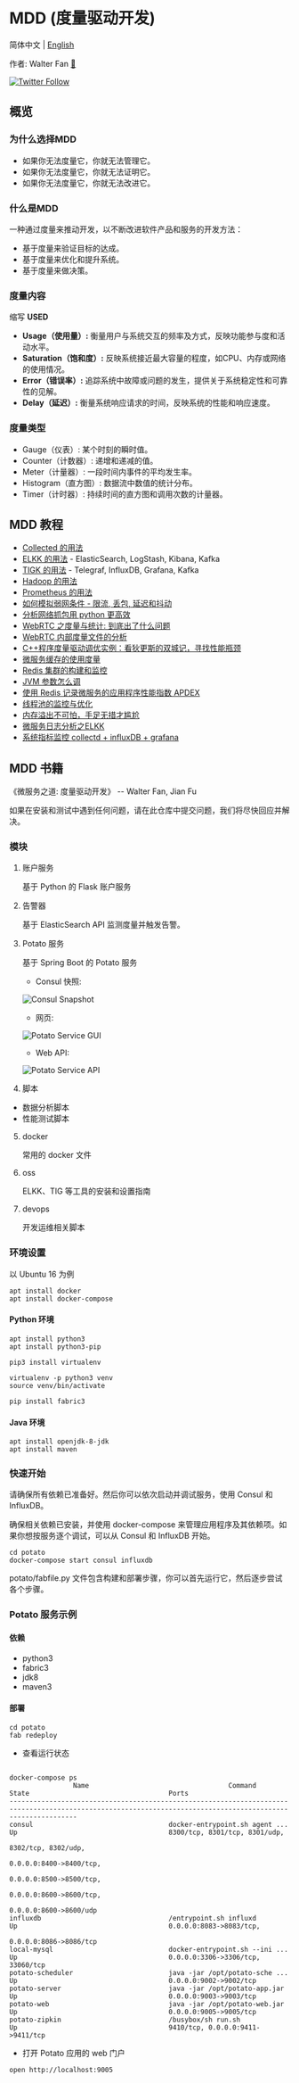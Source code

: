 # MDD (度量驱动开发)

简体中文 | [English](REAME.md)

作者: Walter Fan [🤵](https://www.fanyamin.com)

[![Twitter Follow](https://img.shields.io/twitter/follow/walterfan?style=social)](https://twitter.com/walterfan)


## 概览
### 为什么选择MDD

* 如果你无法度量它，你就无法管理它。
* 如果你无法度量它，你就无法证明它。
* 如果你无法度量它，你就无法改进它。

### 什么是MDD

一种通过度量来推动开发，以不断改进软件产品和服务的开发方法：

* 基于度量来验证目标的达成。
* 基于度量来优化和提升系统。
* 基于度量来做决策。

### 度量内容

缩写 **USED**

- **Usage（使用量）:** 衡量用户与系统交互的频率及方式，反映功能参与度和活动水平。
- **Saturation（饱和度）:** 反映系统接近最大容量的程度，如CPU、内存或网络的使用情况。
- **Error（错误率）:** 追踪系统中故障或问题的发生，提供关于系统稳定性和可靠性的见解。
- **Delay（延迟）:** 衡量系统响应请求的时间，反映系统的性能和响应速度。

### 度量类型

* Gauge（仪表）: 某个时刻的瞬时值。
* Counter（计数器）: 递增和递减的值。
* Meter（计量器）: 一段时间内事件的平均发生率。
* Histogram（直方图）: 数据流中数值的统计分布。
* Timer（计时器）: 持续时间的直方图和调用次数的计量器。

## MDD 教程
* [Collected 的用法](oss/collectd/README.md)
* [ELKK 的用法](oss/elkk/readme.md) - ElasticSearch, LogStash, Kibana, Kafka
* [TIGK 的用法](oss/tig/v2/README.md) - Telegraf, InfluxDB, Grafana, Kafka
* [Hadoop 的用法](oss/hadoop/readme.md)
* [Prometheus 的用法](oss/prometheus/README.md)
* [如何模拟弱网条件 - 限流, 丢包, 延迟和抖动](https://www.jianshu.com/p/ce04bf2f9db6)
* [分析网络抓包用 python 更高效](https://www.jianshu.com/p/1a616442aaca)
* [WebRTC 之度量与统计: 到底出了什么问题](https://www.jianshu.com/p/419ca6fbdb60)
* [WebRTC 内部度量文件的分析](https://www.jianshu.com/p/efb933d55bba)
* [C++程序度量驱动调优实例：看狄更斯的双城记，寻找性能瓶颈](https://www.jianshu.com/p/a2988a17d146)
* [微服务缓存的使用度量](https://www.jianshu.com/p/35023210e637)
* [Redis 集群的构建和监控](https://www.jianshu.com/p/ced0a95cbc21)
* [JVM 参数怎么调](https://www.jianshu.com/p/20fb5ccffd9f)
* [使用 Redis 记录微服务的应用程序性能指数 APDEX](https://www.jianshu.com/p/684689942905)
* [线程池的监控与优化](https://www.jianshu.com/p/6b71221792fb)
* [内存溢出不可怕，手足无措才尴尬](https://www.jianshu.com/p/12d00ca68cda)
* [微服务日志分析之ELKK](https://www.jianshu.com/p/d391c63adcaa)
* [系统指标监控 collectd + influxDB + grafana](https://www.jianshu.com/p/e8c232228986)

## MDD 书籍

《微服务之道: 度量驱动开发》
 -- Walter Fan, Jian Fu

如果在安装和测试中遇到任何问题，请在此仓库中提交问题，我们将尽快回应并解决。

### 模块

1. 账户服务

	基于 Python 的 Flask 账户服务

2. 告警器

	基于 ElasticSearch API 监测度量并触发告警。

3. Potato 服务

	基于 Spring Boot 的 Potato 服务

   * Consul 快照:
   
	![Consul Snapshot](snapshot/consul_snapshot.png)

   * 网页:
   
	![Potato Service GUI](snapshot/potato_web_gui.png)

   * Web API:
   
	![Potato Service API](snapshot/potato_server_api.png)

4. 脚本

  * 数据分析脚本
  * 性能测试脚本
  
5. docker

	常用的 docker 文件

6. oss

	ELKK、TIG 等工具的安装和设置指南

7. devops

	开发运维相关脚本

### 环境设置

以 Ubuntu 16 为例

```
apt install docker
apt install docker-compose
```

#### Python 环境

```
apt install python3
apt install python3-pip

pip3 install virtualenv

virtualenv -p python3 venv
source venv/bin/activate

pip install fabric3
```

#### Java 环境

```
apt install openjdk-8-jdk
apt install maven
```

### 快速开始

请确保所有依赖已准备好。然后你可以依次启动并调试服务，使用 Consul 和 InfluxDB。

确保相关依赖已安装，并使用 docker-compose 来管理应用程序及其依赖项。如果你想按服务逐个调试，可以从 Consul 和 InfluxDB 开始。

```
cd potato
docker-compose start consul influxdb
```

potato/fabfile.py 文件包含构建和部署步骤，你可以首先运行它，然后逐步尝试各个步骤。

### Potato 服务示例

#### 依赖

 * python3
 * fabric3
 * jdk8
 * maven3

#### 部署

```
cd potato
fab redeploy
```

* 查看运行状态

```

docker-compose ps
                Name                                   Command                                  State                                   Ports
-------------------------------------------------------------------------------------------------------------------------------------------------------------
consul                                  docker-entrypoint.sh agent ...          Up                                      8300/tcp, 8301/tcp, 8301/udp,
                                                                                                                        8302/tcp, 8302/udp,
                                                                                                                        0.0.0.0:8400->8400/tcp,
                                                                                                                        0.0.0.0:8500->8500/tcp,
                                                                                                                        0.0.0.0:8600->8600/tcp,
                                                                                                                        0.0.0.0:8600->8600/udp
influxdb                                /entrypoint.sh influxd                  Up                                      0.0.0.0:8083->8083/tcp,
                                                                                                                        0.0.0.0:8086->8086/tcp
local-mysql                             docker-entrypoint.sh --ini ...          Up                                      0.0.0.0:3306->3306/tcp, 33060/tcp
potato-scheduler                        java -jar /opt/potato-sche ...          Up                                      0.0.0.0:9002->9002/tcp
potato-server                           java -jar /opt/potato-app.jar           Up                                      0.0.0.0:9003->9003/tcp
potato-web                              java -jar /opt/potato-web.jar           Up                                      0.0.0.0:9005->9005/tcp
potato-zipkin                           /busybox/sh run.sh                      Up                                      9410/tcp, 0.0.0.0:9411->9411/tcp
```


* 打开 Potato 应用的 web 门户

```
open http://localhost:9005
```